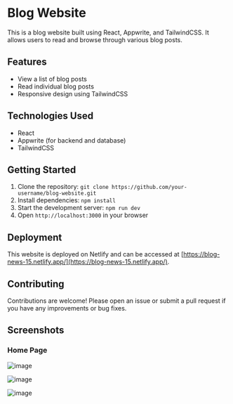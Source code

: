 # Blog Website

This is a blog website built using React, Appwrite, and TailwindCSS. It allows users to read and browse through various blog posts.

## Features

- View a list of blog posts
- Read individual blog posts
- Responsive design using TailwindCSS

## Technologies Used

- React
- Appwrite (for backend and database)
- TailwindCSS

## Getting Started

1. Clone the repository: `git clone https://github.com/your-username/blog-website.git`
2. Install dependencies: `npm install`
3. Start the development server: `npm run dev`
4. Open `http://localhost:3000` in your browser

## Deployment

This website is deployed on Netlify and can be accessed at [https://blog-news-15.netlify.app/](https://blog-news-15.netlify.app/).

## Contributing

Contributions are welcome! Please open an issue or submit a pull request if you have any improvements or bug fixes.

## Screenshots


### Home Page
![image](https://github.com/RohitM1518/Blog-Project/assets/145917472/18ad9167-1da9-44e0-bc51-38e4d77514eb)

![image](https://github.com/RohitM1518/Blog-Project/assets/145917472/6ec9a05c-2188-4de6-8d3d-50bb65d730cf)

![image](https://github.com/RohitM1518/Blog-Project/assets/145917472/46ee51d5-2fb0-412e-8440-af74970cd491)

